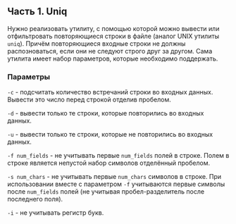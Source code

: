 ## Часть 1. Uniq

Нужно реализовать утилиту, с помощью которой можно вывести или отфильтровать
повторяющиеся строки в файле (аналог UNIX утилиты `uniq`). Причём повторяющиеся
входные строки не должны распозноваться, если они не следуют строго друг за другом.
Сама утилита имеет набор параметров, которые необходимо поддержать.

### Параметры

`-с` - подсчитать количество встречаний строки во входных данных.
Вывести это число перед строкой отделив пробелом.

`-d` - вывести только те строки, которые повторились во входных данных.

`-u` - вывести только те строки, которые не повторились во входных данных.

`-f num_fields` - не учитывать первые `num_fields` полей в строке.
Полем в строке является непустой набор символов отделённый пробелом.

`-s num_chars` - не учитывать первые `num_chars` символов в строке.
При использовании вместе с параметром `-f` учитываются первые символы
после `num_fields` полей (не учитывая пробел-разделитель после
последнего поля).

`-i` - не учитывать регистр букв.
